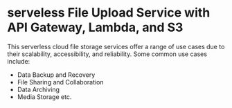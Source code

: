 # serveless File Upload Service with API Gateway, Lambda, and S3

This serverless cloud file storage services offer a range of use cases due to their scalability, accessibility, and reliability. Some common use cases include:

* Data Backup and Recovery
* File Sharing and Collaboration
* Data Archiving
* Media Storage etc.
